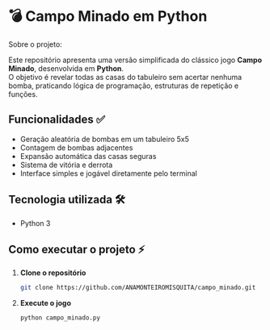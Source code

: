 # 💣 Campo Minado em Python

Sobre o projeto:

Este repositório apresenta uma versão simplificada do clássico jogo **Campo Minado**, desenvolvida em **Python**.  
O objetivo é revelar todas as casas do tabuleiro sem acertar nenhuma bomba, praticando lógica de programação, estruturas de repetição e funções.

## Funcionalidades ✅

- Geração aleatória de bombas em um tabuleiro 5x5  
- Contagem de bombas adjacentes  
- Expansão automática das casas seguras  
- Sistema de vitória e derrota  
- Interface simples e jogável diretamente pelo terminal

## Tecnologia utilizada 🛠️

- Python 3

## Como executar o projeto ⚡

1. **Clone o repositório**
    ```bash
    git clone https://github.com/ANAMONTEIROMISQUITA/campo_minado.git
    ```

2. **Execute o jogo**
    ```bash
    python campo_minado.py
    ```
